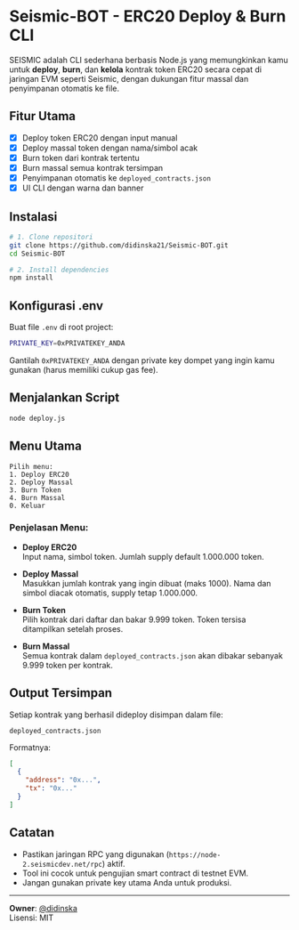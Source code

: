 # Seismic-BOT - ERC20 Deploy & Burn CLI

SEISMIC adalah CLI sederhana berbasis Node.js yang memungkinkan kamu untuk **deploy**, **burn**, dan **kelola** kontrak token ERC20 secara cepat di jaringan EVM seperti Seismic, dengan dukungan fitur massal dan penyimpanan otomatis ke file.

## Fitur Utama

- [x] Deploy token ERC20 dengan input manual
- [x] Deploy massal token dengan nama/simbol acak
- [x] Burn token dari kontrak tertentu
- [x] Burn massal semua kontrak tersimpan
- [x] Penyimpanan otomatis ke `deployed_contracts.json`
- [x] UI CLI dengan warna dan banner

## Instalasi

```bash
# 1. Clone repositori
git clone https://github.com/didinska21/Seismic-BOT.git
cd Seismic-BOT
```
```bash
# 2. Install dependencies
npm install
```

## Konfigurasi .env

Buat file `.env` di root project:

```bash
PRIVATE_KEY=0xPRIVATEKEY_ANDA
```

Gantilah `0xPRIVATEKEY_ANDA` dengan private key dompet yang ingin kamu gunakan (harus memiliki cukup gas fee).

## Menjalankan Script

```bash
node deploy.js
```

## Menu Utama

```
Pilih menu:
1. Deploy ERC20
2. Deploy Massal
3. Burn Token
4. Burn Massal
0. Keluar
```

### Penjelasan Menu:

- **Deploy ERC20**  
  Input nama, simbol token. Jumlah supply default 1.000.000 token.

- **Deploy Massal**  
  Masukkan jumlah kontrak yang ingin dibuat (maks 1000). Nama dan simbol diacak otomatis, supply tetap 1.000.000.

- **Burn Token**  
  Pilih kontrak dari daftar dan bakar 9.999 token. Token tersisa ditampilkan setelah proses.

- **Burn Massal**  
  Semua kontrak dalam `deployed_contracts.json` akan dibakar sebanyak 9.999 token per kontrak.

## Output Tersimpan

Setiap kontrak yang berhasil dideploy disimpan dalam file:

```
deployed_contracts.json
```

Formatnya:
```json
[
  {
    "address": "0x...",
    "tx": "0x..."
  }
]
```

## Catatan

- Pastikan jaringan RPC yang digunakan (`https://node-2.seismicdev.net/rpc`) aktif.
- Tool ini cocok untuk pengujian smart contract di testnet EVM.
- Jangan gunakan private key utama Anda untuk produksi.

---

**Owner**: [@didinska](https://t.me/didinska)  
Lisensi: MIT
